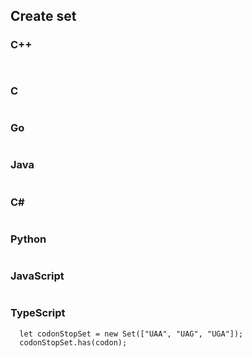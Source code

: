 ## Create set
### C++
```


```
### C
```

```

### Go
```
```
### Java
```

```


### C#
```  

```
### Python
```

```


### JavaScript
```
```
### TypeScript
```
  let codonStopSet = new Set(["UAA", "UAG", "UGA"]);
  codonStopSet.has(codon);
```